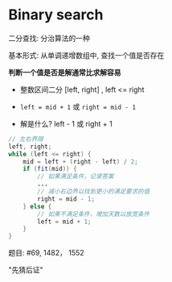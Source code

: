 # Binary search

二分查找: 分治算法的一种

基本形式: 从单调递增数组中, 查找一个值是否存在

**判断一个值是否是解通常比求解容易**

- 整数区间二分 [left, right] , left <= right

- `left = mid + 1` 或 `right = mid - 1`

- 解是什么? left - 1 或 right + 1

```java
// 左右界限
left, right;
while (left <= right) {
    mid = left + (right - left) / 2;
    if (fit(mid)) {
        // 如果满足条件，记录答案
        ...
        // 减小右边界以找到更小的满足要求的值
        right = mid - 1;
    } else {
        // 如果不满足条件，增加天数以放宽条件
        left = mid + 1;    
    }
}
```

题目: #69, 1482， 1552

"先猜后证"